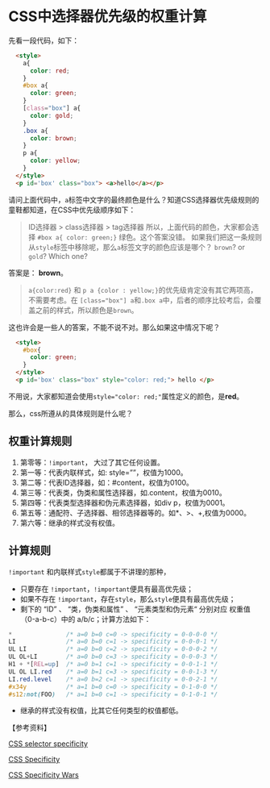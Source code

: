 # CSS中选择器优先级的权重计算

先看一段代码，如下：

``` html
  <style>
    a{
      color: red;
    }
    #box a{
      color: green;
    }
    [class="box"] a{
      color: gold;
    }
    .box a{
      color: brown;
    }
    p a{
      color: yellow;
    }
  </style>
  <p id='box' class="box"> <a>hello</a></p>
```

请问上面代码中，`a`标签中文字的最终颜色是什么？知道CSS选择器优先级规则的童鞋都知道，在CSS中优先级顺序如下：
> ID选择器 > class选择器 > tag选择器
所以，上面代码的颜色，大家都会选择 `#box a{ color: green;}` 绿色。这个答案没错。 如果我们把这一条规则从`style`标签中移除呢，那么`a`标签文字的颜色应该是哪个？ `brown`? or `gold`? Which one? 


答案是： **brown**。

> `a{color:red}` 和 `p a {color : yellow;}`的优先级肯定没有其它两项高，不需要考虑。在 `[class="box"] a`和`.box a`中，后者的顺序比较考后，会覆盖之前的样式，所以颜色是`brown`。

这也许会是一些人的答案，不能不说不对。那么如果这中情况下呢？

```html
  <style>
    #box{
      color: green;
    }
  </style>
  <p id='box' class="box" style="color: red;"> hello </p>
```

不用说，大家都知道会使用`style="color: red;"`属性定义的颜色，是**red**。

那么，css所遵从的具体规则是什么呢？

## 权重计算规则

1. 第零等：`!important`， 大过了其它任何设置。
1. 第一等：代表内联样式，如: style=””，权值为1000。
1. 第二等：代表ID选择器，如：#content，权值为0100。
1. 第三等：代表类，伪类和属性选择器，如.content，权值为0010。
1. 第四等：代表类型选择器和伪元素选择器，如div p，权值为0001。
1. 第五等：通配符、子选择器、相邻选择器等的。如*、>、+,权值为0000。
1. 第六等：继承的样式没有权值。

## 计算规则

`!important` 和内联样式`style`都属于不讲理的那种，

- 只要存在 `!important`，`!important`便具有最高优先级；
- 如果不存在 `!important`，存在`style`，那么`style`便具有最高优先级；
- 剩下的 “ID” 、 “类，伪类和属性” 、 “元素类型和伪元素“ 分别对应 权重值（0-a-b-c）中的 a/b/c；计算方法如下：

```css
*               /* a=0 b=0 c=0 -> specificity = 0-0-0-0 */
LI              /* a=0 b=0 c=1 -> specificity = 0-0-0-1 */
UL LI           /* a=0 b=0 c=2 -> specificity = 0-0-0-2 */
UL OL+LI        /* a=0 b=0 c=3 -> specificity = 0-0-0-3 */
H1 + *[REL=up]  /* a=0 b=1 c=1 -> specificity = 0-0-1-1 */
UL OL LI.red    /* a=0 b=1 c=3 -> specificity = 0-0-1-3 */
LI.red.level    /* a=0 b=2 c=1 -> specificity = 0-0-2-1 */
#x34y           /* a=1 b=0 c=0 -> specificity = 0-1-0-0 */
#s12:not(FOO)   /* a=1 b=0 c=1 -> specificity = 0-1-0-1 */
```
- 继承的样式没有权值，比其它任何类型的权值都低。



【参考资料】

[CSS selector specificity](https://www.w3.org/TR/selectors-3/#specificity)

[CSS Specificity](http://www.standardista.com/css3/css-specificity/)

[CSS Specificity Wars](https://stuffandnonsense.co.uk/archives/css_specificity_wars.html)